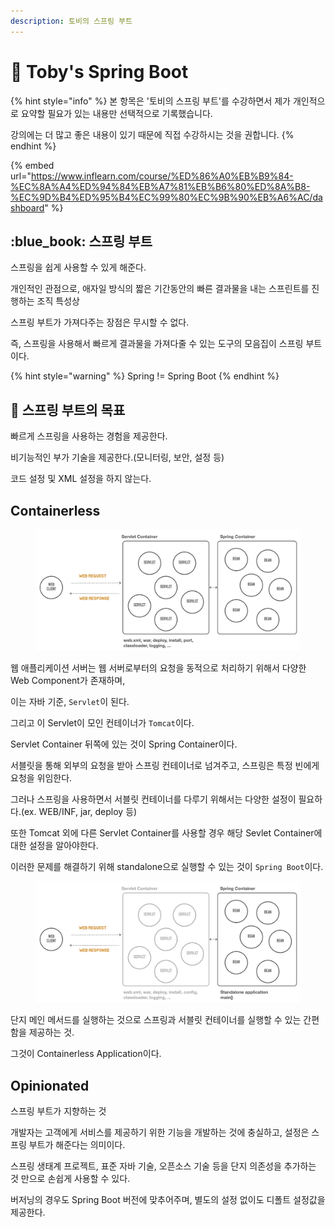 ```yaml
---
description: 토비의 스프링 부트
---
```


# 🌱 Toby's Spring Boot

{% hint style="info" %}
본 항목은 '토비의 스프링 부트'를 수강하면서 제가 개인적으로 요약할 필요가 있는 내용만 선택적으로 기록했습니다.

강의에는 더 많고 좋은 내용이 있기 때문에 직접 수강하시는 것을 권합니다.&#x20;
{% endhint %}

{% embed url="https://www.inflearn.com/course/%ED%86%A0%EB%B9%84-%EC%8A%A4%ED%94%84%EB%A7%81%EB%B6%80%ED%8A%B8-%EC%9D%B4%ED%95%B4%EC%99%80%EC%9B%90%EB%A6%AC/dashboard" %}

## :blue\_book: 스프링 부트

스프링을 쉽게 사용할 수 있게 해준다.

개인적인 관점으로, 애자일 방식의 짧은 기간동안의 빠른 결과물을 내는 스프린트를 진행하는 조직 특성상

스프링 부트가 가져다주는 장점은 무시할 수 없다.

즉, 스프링을 사용해서 빠르게 결과물을 가져다줄 수 있는 도구의 모음집이 스프링 부트이다.&#x20;

{% hint style="warning" %}
Spring != Spring Boot
{% endhint %}

## 🎯 스프링 부트의 목표

빠르게 스프링을 사용하는 경험을 제공한다.

비기능적인 부가 기술을 제공한다.(모니터링, 보안, 설정 등)

코드 설정 및 XML 설정을 하지 않는다.



## Containerless

<figure><img src="../../.gitbook/assets/image (1) (1) (1) (1) (1) (1) (1).png" alt=""><figcaption></figcaption></figure>

웹 애플리케이션 서버는 웹 서버로부터의 요청을 동적으로 처리하기 위해서 다양한 Web Component가 존재하며,

이는 자바 기준, `Servlet`이 된다.

그리고 이 Servlet이 모인 컨테이너가 `Tomcat`이다.

Servlet Container 뒤쪽에 있는 것이 Spring Container이다.

서블릿을 통해 외부의 요청을 받아 스프링 컨테이너로 넘겨주고, 스프링은 특정 빈에게 요청을 위임한다.

그러나 스프링을 사용하면서 서블릿 컨테이너를 다루기 위해서는 다양한 설정이 필요하다.(ex. WEB/INF, jar, deploy 등)

또한 Tomcat 외에 다른 Servlet Container를 사용할 경우 해당 Sevlet Container에 대한 설정을 알아야한다.

이러한 문제를 해결하기 위해 standalone으로 실행할 수 있는 것이 `Spring Boot`이다.

<figure><img src="../../.gitbook/assets/image (2) (1) (1) (1) (1).png" alt=""><figcaption></figcaption></figure>

단지 메인 메서드를 실행하는 것으로 스프링과 서블릿 컨테이너를 실행할 수 있는 간편함을 제공하는 것.

그것이 Containerless Application이다.

## Opinionated

스프링 부트가 지향하는 것

개발자는 고객에게 서비스를 제공하기 위한 기능을 개발하는 것에 충실하고, 설정은 스프링 부트가 해준다는 의미이다.

스프링 생태계 프로젝트, 표준 자바 기술, 오픈소스 기술 등을 단지 의존성을 추가하는 것 만으로 손쉽게 사용할 수 있다.

버저닝의 경우도 Spring Boot 버전에 맞추어주며, 별도의 설정 없이도 디폴트 설정값을 제공한다.







